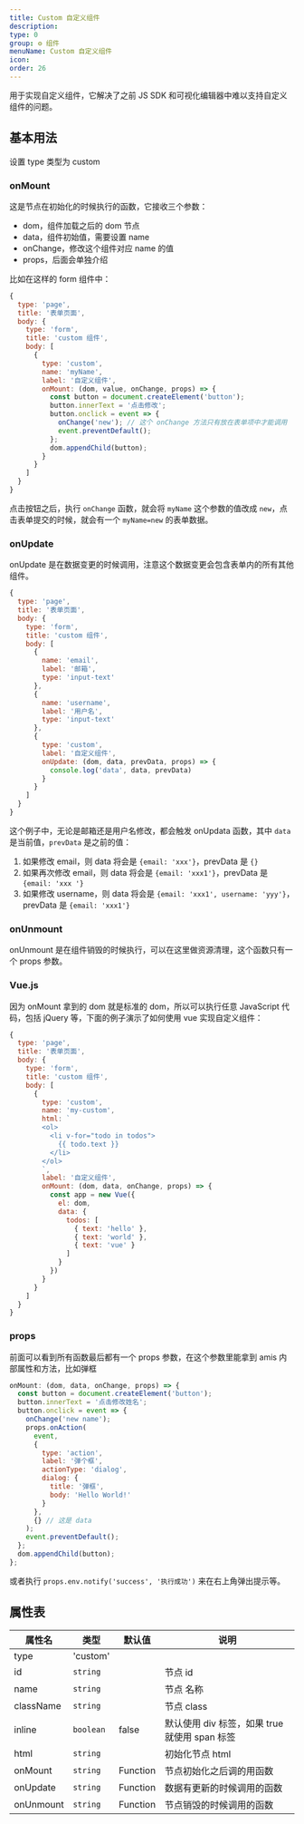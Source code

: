 ```yaml
---
title: Custom 自定义组件
description:
type: 0
group: ⚙ 组件
menuName: Custom 自定义组件
icon:
order: 26
---
```


用于实现自定义组件，它解决了之前 JS SDK 和可视化编辑器中难以支持自定义组件的问题。

## 基本用法

设置 type 类型为 custom

### onMount

这是节点在初始化的时候执行的函数，它接收三个参数：

- dom，组件加载之后的 dom 节点
- data，组件初始值，需要设置 name
- onChange，修改这个组件对应 name 的值
- props，后面会单独介绍

比如在这样的 form 组件中：

```javascript
{
  type: 'page',
  title: '表单页面',
  body: {
    type: 'form',
    title: 'custom 组件',
    body: [
      {
        type: 'custom',
        name: 'myName',
        label: '自定义组件',
        onMount: (dom, value, onChange, props) => {
          const button = document.createElement('button');
          button.innerText = '点击修改';
          button.onclick = event => {
            onChange('new'); // 这个 onChange 方法只有放在表单项中才能调用
            event.preventDefault();
          };
          dom.appendChild(button);
        }
      }
    ]
  }
}
```

点击按钮之后，执行 `onChange` 函数，就会将 `myName` 这个参数的值改成 `new`，点击表单提交的时候，就会有一个 `myName=new` 的表单数据。

### onUpdate

onUpdate 是在数据变更的时候调用，注意这个数据变更会包含表单内的所有其他组件。

```javascript
{
  type: 'page',
  title: '表单页面',
  body: {
    type: 'form',
    title: 'custom 组件',
    body: [
      {
        name: 'email',
        label: '邮箱',
        type: 'input-text'
      },
      {
        name: 'username',
        label: '用户名',
        type: 'input-text'
      },
      {
        type: 'custom',
        label: '自定义组件',
        onUpdate: (dom, data, prevData, props) => {
          console.log('data', data, prevData)
        }
      }
    ]
  }
}
```

这个例子中，无论是邮箱还是用户名修改，都会触发 onUpdata 函数，其中 `data` 是当前值，`prevData` 是之前的值：

1. 如果修改 email，则 data 将会是 `{email: 'xxx'}`，prevData 是 `{}`
2. 如果再次修改 email，则 data 将会是 `{email: 'xxx1'}`，prevData 是 `{email: 'xxx '}`
3. 如果修改 username，则 data 将会是 `{email: 'xxx1', username: 'yyy'}`，prevData 是 `{email: 'xxx1'}`

### onUnmount

onUnmount 是在组件销毁的时候执行，可以在这里做资源清理，这个函数只有一个 props 参数。

### Vue.js

因为 onMount 拿到的 dom 就是标准的 dom，所以可以执行任意 JavaScript 代码，包括 jQuery 等，下面的例子演示了如何使用 vue 实现自定义组件：

```javascript
{
  type: 'page',
  title: '表单页面',
  body: {
    type: 'form',
    title: 'custom 组件',
    body: [
      {
        type: 'custom',
        name: 'my-custom',
        html: `
        <ol>
          <li v-for="todo in todos">
            {{ todo.text }}
          </li>
        </ol>
        `,
        label: '自定义组件',
        onMount: (dom, data, onChange, props) => {
          const app = new Vue({
            el: dom,
            data: {
              todos: [
                { text: 'hello' },
                { text: 'world' },
                { text: 'vue' }
              ]
            }
          })
        }
      }
    ]
  }
}
```

### props

前面可以看到所有函数最后都有一个 props 参数，在这个参数里能拿到 amis 内部属性和方法，比如弹框

```javascript
onMount: (dom, data, onChange, props) => {
  const button = document.createElement('button');
  button.innerText = '点击修改姓名';
  button.onclick = event => {
    onChange('new name');
    props.onAction(
      event,
      {
        type: 'action',
        label: '弹个框',
        actionType: 'dialog',
        dialog: {
          title: '弹框',
          body: 'Hello World!'
        }
      },
      {} // 这是 data
    );
    event.preventDefault();
  };
  dom.appendChild(button);
};
```

或者执行 `props.env.notify('success', '执行成功')` 来在右上角弹出提示等。

## 属性表

| 属性名    | 类型      | 默认值   | 说明                                          |
| --------- | --------- | -------- | --------------------------------------------- |
| type      | 'custom'  |          |                                               |
| id        | `string`  |          | 节点 id                                       |
| name      | `string`  |          | 节点 名称                                     |
| className | `string`  |          | 节点 class                                    |
| inline    | `boolean` | false    | 默认使用 div 标签，如果 true 就使用 span 标签 |
| html      | `string`  |          | 初始化节点 html                               |
| onMount   | `string`  | Function | 节点初始化之后调的用函数                      |
| onUpdate  | `string`  | Function | 数据有更新的时候调用的函数                    |
| onUnmount | `string`  | Function | 节点销毁的时候调用的函数                      |
